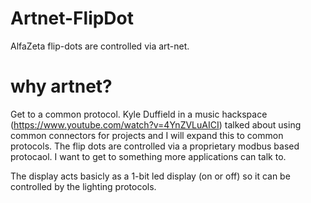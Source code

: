 # Artnet-FlipDot
AlfaZeta flip-dots are controlled via art-net.


# why artnet?
Get to a common protocol. Kyle Duffield in a music hackspace (https://www.youtube.com/watch?v=4YnZVLuAICI) talked about using common connectors for projects and I will expand this to common protocols. 
The flip dots are controlled via a proprietary modbus based protocaol. I want to get to something more applications can talk to. 

The display acts basicly as a 1-bit led display (on or off) so it can be controlled by the lighting protocols. 
